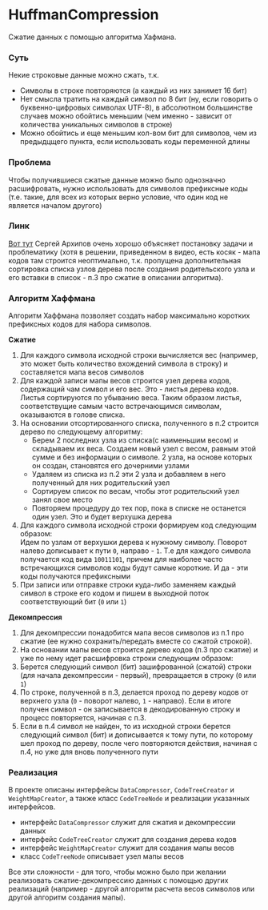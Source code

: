 # HuffmanCompression

Сжатие данных с помощью алгоритма Хафмана.

### Суть

Некие строковые данные можно сжать, т.к.
* Символы в строке повторяются (а каждый из них занимет 16 бит)
* Нет смысла тратить на каждый символ по 8 бит (ну, если говорить о 
буквенно-цифровых символах UTF-8), в абсолютном большинстве случаев можно 
обойтись меньшим (чем именно - зависит от количества уникальных символов в строке)
* Можно обойтись и еще меньшим кол-вом бит для символов, чем из предыдцщего пункта, 
если использовать коды переменной длины

### Проблема

Чтобы получившиеся сжатые данные можно было однозначно расшифровать, нужно использовать 
для символов префиксные коды (т.е. такие, для всех из которых верно условие, что один 
код не является началом другого)

### Линк

[Вот тут](https://www.youtube.com/watch?v=OQrwOywESGg) Сергей Архипов очень хорошо объясняет
постановку задачи и проблематику (хотя в решении, приведенном в видео, есть косяк - мапа кодов там строится
неоптимально, т.к. пропущена дополнительная сортировка списка узлов дерева после создания родительского
узла и его вставки в список - п.3 про сжатие в описании алгоритма).

### Алгоритм Хаффмана

Алгоритм Хаффмана позволяет создать набор максимально коротких префиксных кодов для набора символов.

**Сжатие**

1. Для каждого символа исходной строки вычисляется вес (например, это может быть количество вхождений символа в строку)
и составляется мапа весов символов
2. Для каждой записи мапы весов строится узел дерева кодов, содержащий чам символ и его вес. Это - листья дерева кодов. 
Листья сортируются по убыванию веса. Таким образом листья, соответствущие самым часто встречающимся символам, 
оказываются в голове списка.
3. На основании отсортированного списка, полученного в п.2 строится дерево по следующему алгоритму:<br>
    * Берем 2 последних узла из списка(с наименьшим весом) и складываем их веса. Создаем новый узел с весом, 
   равным этой сумме и без информации о символе. 2 узла, на основе которых он создан, становятся его дочерними узлами
    * Удаляем из списка из п.2 эти 2 узла и добавляем в него полученный для них родительский узел
    * Сортируем список по весам, чтобы этот родительский узел занял свое место
    * Повторяем процедуру до тех пор, пока в списке не останется один узел. Это и будет верхушка дерева
4. Для каждого символа исходной строки формируем код следующим образом:<br>
Идем по узлам от верхушки дерева к нужному символу. Поворот налево дописывает к пути `0`, направо - `1`. Т.е для каждого
символа получается код вида `10011101`, причем для наиболее часто встречающихся символов коды будут самые короткие.
И да - эти коды получаются префиксными
5. При записи или отправке строки куда-либо заменяем каждый символ в строке его кодом и пишем в выходной поток 
соответствующий бит (`0` или `1`)

**Декомпрессия**

1. Для декомпрессии понадобится мапа весов символов из п.1 про сжатие (ее нужно сохранить/передать вместе со сжатой
строкой).
2. На основании мапы весов строится дерево кодов (п.3 про сжатие) и уже по нему идет расшифровка строки
следующим образом:<br>
3. Берется следующий символ (бит) зашифрованной (сжатой) строки (для начала декомпрессии - первый), превращается в
строку (`0` или `1`)
4. По строке, полученной в п.3, делается проход по дереву кодов от верхнего узла (`0` - поворот налево, `1` - направо).
Если в итоге получен символ - он записывается в декодированную строку и процесс повторяется, начиная с п.3.
5. Если в п.4 символ не найден, то из исходной строки берется следующий символ (бит) и дописывается к тому пути,
по которому шел проход по дереву, после чего повторяются действия, начиная с п.4, но уже для вновь полученного пути

### Реализация

В проекте описаны интерфейсы `DataCompressor`, `CodeTreeCreator` и `WeightMapCreator`, а также класс `CodeTreeNode`
и реализации указанных интерфейсов.<br>
* интерфейс `DataCompressor` служит для сжатия и декомпрессии данных
* интерфейс `CodeTreeCreator` служит для создания дерева кодов
* интерфейс `WeightMapCreator` служит для создания мапы весов
* класс `CodeTreeNode` описывает узел мапы весов

Все эти сложности - для того, чтобы можно было при желании реализовать сжатие-декомпрессию данных с помощью
других реализаций (например - другой алгоритм расчета весов символов или другой алгоритм создания мапы).